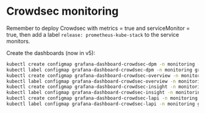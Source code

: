 # Crowdsec monitoring

Remember to deploy Crowdsec with metrics = true and serviceMonitor = true, then add a label `release: prometheus-kube-stack` to the service monitors.

Create the dashboards (now in v5):

```bash
kubectl create configmap grafana-dashboard-crowdsec-dpm -n monitoring --from-file=crowdsec-details-per-machine.json
kubectl label configmap grafana-dashboard-crowdsec-dpm -n monitoring grafana_dashboard="1"
kubectl create configmap grafana-dashboard-crowdsec-overview -n monitoring --from-file=crowdsec-overview.json
kubectl label configmap grafana-dashboard-crowdsec-overview -n monitoring grafana_dashboard="1"
kubectl create configmap grafana-dashboard-crowdsec-insight -n monitoring --from-file=crowdsec-insight.json
kubectl label configmap grafana-dashboard-crowdsec-insight -n monitoring grafana_dashboard="1"
kubectl create configmap grafana-dashboard-crowdsec-lapi -n monitoring --from-file=crowdsec-lapi.json
kubectl label configmap grafana-dashboard-crowdsec-lapi -n monitoring grafana_dashboard="1"
```
